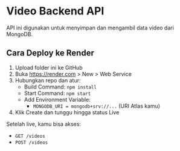 # Video Backend API

API ini digunakan untuk menyimpan dan mengambil data video dari MongoDB.

## Cara Deploy ke Render

1. Upload folder ini ke GitHub
2. Buka https://render.com > New > Web Service
3. Hubungkan repo dan atur:
   - Build Command: `npm install`
   - Start Command: `npm start`
   - Add Environment Variable:
     - `MONGODB_URI = mongodb+srv://...` (URI Atlas kamu)
4. Klik Create dan tunggu hingga status Live

Setelah live, kamu bisa akses:
- `GET /videos`
- `POST /videos`
